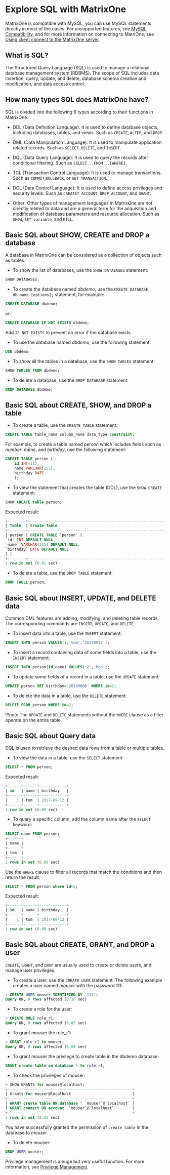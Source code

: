 # Explore SQL with MatrixOne

MatrixOne is compatible with MySQL, you can use MySQL statements directly in most of the cases. For unsupported features, see [MySQL Compatibility](../Overview/mysql-compatibility.md), and for more information on connecting to MatriOne, see
[Using client connect to the MatrixOne server](../Develop/connect-mo/database-client-tools.md).

## What is SQL?

The Structured Query Language (SQL) is used to manage a relational database management system (RDBMS). The scope of SQL includes data insertion, query, update, and delete, database schema creation and modification, and data access control.

## How many types SQL does MatrixOne have?

SQL is divided into the following 6 types according to their functions in MatrixOne:

- DDL (Data Definition Language): It is used to define database objects, including databases, tables, and views. Such as `CREATE`, `ALTER`, and `DROP`.

- DML (Data Manipulation Language): It is used to manipulate application related records. Such as `SELECT`, `DELETE`, and `INSERT`.

- DQL (Data Query Language): It is used to query the records after conditional filtering. Such as `SELECT...FROM...[WHERE]`.

- TCL (Transaction Control Language): It is used to manage transactions. Such as `COMMIT`,`ROLLBACK`, or `SET TRANSACTION`.

- DCL (Data Control Language): It is used to define access privileges and security levels. Such as `CREATET ACCOUNT`, `DROP ACCOUNT`, and `GRANT`.

- Other: Other types of management languages ​​in MatrixOne are not directly related to data and are a general term for the acquisition and modification of database parameters and resource allocation. Such as `SHOW`, `SET variable`, and `KILL`.

## Basic SQL about SHOW, CREATE and DROP a database

A database in MatrixOne can be considered as a collection of objects such as tables<!--and indexes-->.

- To show the list of databases, use the `SHOW DATABASES` statement:

```sql
SHOW DATABASES;
```

- To create the database named *dbdemo*, use the `CREATE DATABASE db_name [options];` statement, for example:

```sql
CREATE DATABASE dbdemo;
```

or:

```sql
CREATE DATABASE IF NOT EXISTS dbdemo;
```

Add `IF NOT EXISTS` to prevent an error if the database exists.

- To use the database named *dbdemo*, use the following statement:

```sql
USE dbdemo;
```

- To show all the tables in a database, use the `SHOW TABLES` statement:

```sql
SHOW TABLES FROM dbdemo;
```

- To delete a database, use the `DROP DATABASE` statement:

```sql
DROP DATABASE dbdemo;
```

## Basic SQL about CREATE, SHOW, and DROP a table

- To create a table, use the `CREATE TABLE` statement:

```sql
CREATE TABLE table_name column_name data_type constraint;
```

For example, to create a table named *person* which includes fields such as *number*, *name*, and *birthday*, use the following statement:

```sql
CREATE TABLE person (
    id INT(11),
    name VARCHAR(255),
    birthday DATE
    );
```

- To view the statement that creates the table (DDL), use the `SHOW CREATE` statement:

```sql
SHOW CREATE table person;
```

Expected result:

```sql
+--------+-----------------------------------------------------------------------------------------------------------------+
| Table  | Create Table                                                                                                    |
+--------+-----------------------------------------------------------------------------------------------------------------+
| person | CREATE TABLE `person` (
`id` INT DEFAULT NULL,
`name` VARCHAR(255) DEFAULT NULL,
`birthday` DATE DEFAULT NULL
) |
+--------+-----------------------------------------------------------------------------------------------------------------+
1 row in set (0.01 sec)
```

- To delete a table, use the `DROP TABLE` statement:

```sql
DROP TABLE person;
```

## Basic SQL about INSERT, UPDATE, and DELETE data

Common DML features are adding, modifying, and deleting table records. The corresponding commands are `INSERT`, `UPDATE`, and `DELETE`.

- To insert data into a table, use the `INSERT` statement:

```sql
INSERT INTO person VALUES(1,'tom','20170912');
```

- To insert a record containing data of some fields into a table, use the `INSERT` statement:

```sql
INSERT INTO person(id,name) VALUES('2','bob');
```

- To update some fields of a record in a table, use the `UPDATE` statement:

```sql
UPDATE person SET birthday='20180808' WHERE id=2;
```

- To delete the data in a table, use the `DELETE` statement:

```sql
DELETE FROM person WHERE id=2;
```

!!!note
   The `UPDATE` and `DELETE` statements without the `WHERE` clause as a filter operate on the entire table.

## Basic SQL about Query data

DQL is used to retrieve the desired data rows from a table or multiple tables.

- To view the data in a table, use the `SELECT` statement:

```sql
SELECT * FROM person;
```

Expected result:

```sql
+------+------+------------+
| id   | name | birthday   |
+------+------+------------+
|    1 | tom  | 2017-09-12 |
+------+------+------------+
1 row in set (0.00 sec)
```

- To query a specific column, add the column name after the `SELECT` keyword:

```sql
SELECT name FROM person;
+------+
| name |
+------+
| tom  |
+------+
1 rows in set (0.00 sec)
```

Use the `WHERE` clause to filter all records that match the conditions and then return the result:

```sql
SELECT * FROM person where id<5;
```

Expected result:

```sql
+------+------+------------+
| id   | name | birthday   |
+------+------+------------+
|    1 | tom  | 2017-09-12 |
+------+------+------------+
1 row in set (0.00 sec)
```

## Basic SQL about CREATE, GRANT, and DROP a user

`CREATE`, `GRANT`, and `DROP` are usually used to create or delete users, and manage user privileges.

- To create a user, use the `CREATE USER` statement. The following example creates a user named *mouser* with the password *111*:

```sql
> CREATE USER mouser IDENTIFIED BY '111';
Query OK, 0 rows affected (0.10 sec)
```

- To create a role for the user:

```sql
> CREATE ROLE role_r1;
Query OK, 0 rows affected (0.05 sec)
```

- To grant mouser the role_r1:

```sql
> GRANT role_r1 to mouser;
Query OK, 0 rows affected (0.04 sec)
```

- To grant mouser the privilege to create table in the dbdemo database:

```sql
GRANT create table on database * to role_r1;
```

- To check the privileges of mouser:

```sql
> SHOW GRANTS for mouser@localhost;
+-------------------------------------------------------+
| Grants for mouser@localhost                           |
+-------------------------------------------------------+
| GRANT create table ON database * `mouser`@`localhost` |
| GRANT connect ON account  `mouser`@`localhost`        |
+-------------------------------------------------------+
2 rows in set (0.02 sec)
```

You have successfully granted the permission of `create table` in the database to *mouser*.

- To delete mouser:

```sql
DROP USER mouser;
```

Privilege management is a huge but very useful function. For more information, see [Privilege Management](../Security/about-privilege-management.md).
